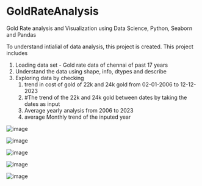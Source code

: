 # GoldRateAnalysis
Gold Rate analysis and Visualization using Data Science, Python, Seaborn and Pandas




To understand intialial of data analysis, this project is created. 
This project includes
1. Loading data set -  Gold rate data of chennai of past 17 years
2. Understand the data using shape,  info, dtypes and describe
3. Exploring data by checking
    1. trend in cost of gold of 22k and 24k gold from 02-01-2006 to 12-12-2023
    2. #The trend of the 22k and 24k gold between dates by taking the dates as input
    3. Average yearly analysis from 2006 to 2023
    4. average Monthly trend of the inputed year



![image](https://github.com/giriselvansridhar/GoldRateAnalysis/assets/131362593/62b93b96-1264-4509-9db6-9ad2ca685e9b)


![image](https://github.com/giriselvansridhar/GoldRateAnalysis/assets/131362593/e1fd09be-9df5-4192-9779-300605f7a903)

![image](https://github.com/giriselvansridhar/GoldRateAnalysis/assets/131362593/b01956c0-ff54-4a11-9122-bc53e0d7bd0c)

![image](https://github.com/giriselvansridhar/GoldRateAnalysis/assets/131362593/3419272a-d9aa-4287-8940-01ac0d6b4513)

![image](https://github.com/giriselvansridhar/GoldRateAnalysis/assets/131362593/4b2c7ee8-09ca-4bed-99d2-27173ba93590)

